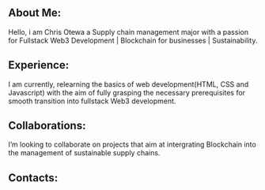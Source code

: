 ## About Me:

Hello, i am Chris Otewa a Supply chain management major with a passion for Fullstack Web3 Development | Blockchain for businesses | Sustainability.

## Experience:

I am currently, relearning the basics of web development(HTML, CSS and Javascript) with the aim of fully grasping the necessary prerequisites for smooth transition into fullstack Web3 development.

## Collaborations:

I’m looking to collaborate on projects that aim at intergrating Blockchain into the management of sustainable supply chains.

## Contacts:

[Email]: chrismj26@gmail.com
  
[Twitter]: https://twitter.com/ChrisOtewa 

[LinkedIn]: (https://www.linkedin.com/in/chrisotewa)


<!---
ChrisOtewa/ChrisOtewa is a ✨ special ✨ repository because its `README.md` (this file) appears on your GitHub profile.
You can click the Preview link to take a look at your changes.
--->
